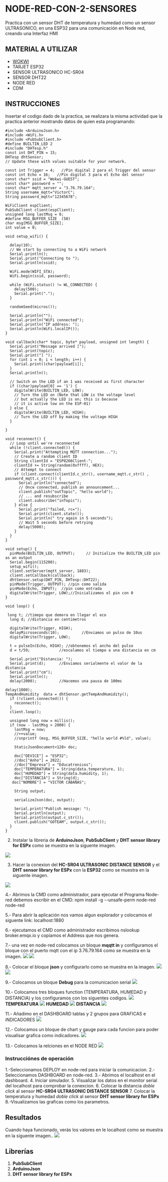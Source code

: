 # NODE-RED-CON-2-SENSORES
Practica con un sensor DHT de temperatura y humedad como un sensor ULTRASONICO, en una  ESP32 para una comunicación en Node red, creando una Interfaz HMI
## MATERIAL A UTILIZAR
- [WOKWI](https://wokwi.com/projects/new/esp32)
- TARJET ESP32
- SENSOR ULTRASONICO HC-SR04
- SENSOR DHT22
- NODE RED
- CDM
  
## INSTRUCCIONES
Insertar el codigo dado de la practica, se realizara la misma actividad que la practica anterior mostrando datos de quien esta programando:

```
#include <ArduinoJson.h>
#include <WiFi.h>
#include <PubSubClient.h>
#define BUILTIN_LED 2
#include "DHTesp.h"
const int DHT_PIN = 15;
DHTesp dhtSensor;
// Update these with values suitable for your network.

const int Trigger = 4;   //Pin digital 2 para el Trigger del sensor
const int Echo = 16;   //Pin digital 3 para el Echo del sensor
const char* ssid = "Wokwi-GUEST";
const char* password = "";
const char* mqtt_server = "3.76.79.164";
String username_mqtt="VictorC";
String password_mqtt="12345678";

WiFiClient espClient;
PubSubClient client(espClient);
unsigned long lastMsg = 0;
#define MSG_BUFFER_SIZE  (50)
char msg[MSG_BUFFER_SIZE];
int value = 0;

void setup_wifi() {

  delay(10);
  // We start by connecting to a WiFi network
  Serial.println();
  Serial.print("Connecting to ");
  Serial.println(ssid);

  WiFi.mode(WIFI_STA);
  WiFi.begin(ssid, password);

  while (WiFi.status() != WL_CONNECTED) {
    delay(500);
    Serial.print(".");
  }

  randomSeed(micros());

  Serial.println("");
  Serial.println("WiFi connected");
  Serial.println("IP address: ");
  Serial.println(WiFi.localIP());
}

void callback(char* topic, byte* payload, unsigned int length) {
  Serial.print("Message arrived [");
  Serial.print(topic);
  Serial.print("] ");
  for (int i = 0; i < length; i++) {
    Serial.print((char)payload[i]);
  }
  Serial.println();

  // Switch on the LED if an 1 was received as first character
  if ((char)payload[0] == '1') {
    digitalWrite(BUILTIN_LED, LOW);   
    // Turn the LED on (Note that LOW is the voltage level
    // but actually the LED is on; this is because
    // it is active low on the ESP-01)
  } else {
    digitalWrite(BUILTIN_LED, HIGH);  
    // Turn the LED off by making the voltage HIGH
  }

}

void reconnect() {
  // Loop until we're reconnected
  while (!client.connected()) {
    Serial.print("Attempting MQTT connection...");
    // Create a random client ID
    String clientId = "ESP8266Client-";
    clientId += String(random(0xffff), HEX);
    // Attempt to connect
    if (client.connect(clientId.c_str(), username_mqtt.c_str() , password_mqtt.c_str())) {
      Serial.println("connected");
      // Once connected, publish an announcement...
      client.publish("outTopic", "hello world");
      // ... and resubscribe
      client.subscribe("inTopic");
    } else {
      Serial.print("failed, rc=");
      Serial.print(client.state());
      Serial.println(" try again in 5 seconds");
      // Wait 5 seconds before retrying
      delay(5000);
    }
  }
}

void setup() {
  pinMode(BUILTIN_LED, OUTPUT);     // Initialize the BUILTIN_LED pin as an output
  Serial.begin(115200);
  setup_wifi();
  client.setServer(mqtt_server, 1883);
  client.setCallback(callback);
  dhtSensor.setup(DHT_PIN, DHTesp::DHT22);
  pinMode(Trigger, OUTPUT); //pin como salida
  pinMode(Echo, INPUT);  //pin como entrada
  digitalWrite(Trigger, LOW);//Inicializamos el pin con 0
}

void loop() {

 long t; //timepo que demora en llegar el eco
  long d; //distancia en centimetros

  digitalWrite(Trigger, HIGH);
  delayMicroseconds(10);          //Enviamos un pulso de 10us
  digitalWrite(Trigger, LOW);
  
  t = pulseIn(Echo, HIGH); //obtenemos el ancho del pulso
  d = t/59;             //escalamos el tiempo a una distancia en cm
  
  Serial.print("Distancia: ");
  Serial.print(d);      //Enviamos serialmente el valor de la distancia
  Serial.print("cm");
  Serial.println();
  delay(2000);          //Hacemos una pausa de 100ms
  
delay(1000);
TempAndHumidity  data = dhtSensor.getTempAndHumidity();
  if (!client.connected()) {
    reconnect();
  }
  client.loop();

  unsigned long now = millis();
  if (now - lastMsg > 2000) {
    lastMsg = now;
    //++value;
    //snprintf (msg, MSG_BUFFER_SIZE, "hello world #%ld", value);

    StaticJsonDocument<128> doc;

    doc["DEVICE"] = "ESP32";
    //doc["Anho"] = 2022;
    //doc["Empresa"] = "Educatronicos";
    doc["TEMPERATURA"] = String(data.temperature, 1);
    doc["HUMEDAD"] = String(data.humidity, 1);
    doc["DISTANCIA"] = String(d);
   doc["NOMBRE"] = "VICTOR CABAÑAS";

    String output;
    
    serializeJson(doc, output);

    Serial.print("Publish message: ");
    Serial.println(output);
    Serial.println(output.c_str());
    client.publish("GOTEAM", output.c_str());
  }
}
```
2. Instalar la libreria de **ArduinoJson**, **PubSubClient** y **DHT sensor library for ESPx** como se muestra en la siguente imagen.

![](https://github.com/Victor-Cabanas-99/NODE-RED-CON-2-SENSORES/blob/main/NODE%20RED%202%20SENESORES%20LIBRERIA.PNG?raw=true)

3. Hacer la conexion del **HC-SR04 ULTRASONIC DISTANCE SENSOR** y el **DHT sensor library for ESPx** con la **ESP32** como se muestra en la siguente imagen.

![](https://github.com/Victor-Cabanas-99/NODE-RED-CON-2-SENSORES/blob/main/NODE%20RED%202%20SENESORES%20CONEXCION.PNG?raw=true)

4.- Abrimos la CMD como administrador, para ejecutar el Programa Node-red debemos escribir en el CMD: npm install -g --unsafe-perm node-red node-red

5.- Para abrir la aplicación nos vamos algun explorador y colocamos el siguente link: localhost:1880

6.- ejecutamos el CMD como administrador escribimos nslookup broker.emqx.io y copiamos el Address que nos genera.

7.- una vez en node-red colocamos un bloque **mqqtt in** y configuramos el bloque con el puerto mqtt con el ip 3.76.79.164 como se muestra en la imagen.
![](https://github.com/Victor-Cabanas-99/NODE-RED-CON-2-SENSORES/blob/main/NODE%20RED%202%20SENESORES%20BLOQUE%20MQTT.PNG?raw=true)
![](https://github.com/Victor-Cabanas-99/NODE-RED-CON-2-SENSORES/blob/main/NODE%20RED%202%20SENESORES%20BLOQUE%20MQTT%20CONFIGURADO.PNG?raw=true)

8.- Colocar el bloque **json** y configurarlo como se muestra en la imagen.
![](https://github.com/Victor-Cabanas-99/NODE-RED-CON-2-SENSORES/blob/main/NODE%20RED%202%20SENESORES%20BLOQUE%20JSON.PNG?raw=true)
![](https://github.com/Victor-Cabanas-99/NODE-RED-CON-2-SENSORES/blob/main/NODE%20RED%202%20SENESORES%20BLOQUE%20JSON%20CONFIGURADO.PNG?raw=true)

9.- Colocamos un bloque **Debug** para la comunicacion serial
![](https://github.com/Victor-Cabanas-99/NODE-RED-CON-2-SENSORES/blob/main/NODE%20RED%202%20SENESORES%20BLOQUE%20DEBUG.PNG?raw=true)

10.- Colocamos tres bloques function (TEMPERATURA, HUMEDAD y DISTANCIA) y los configuramos con los siguentes codigos.
![](https://github.com/Victor-Cabanas-99/NODE-RED-CON-2-SENSORES/blob/main/NODE%20RED%202%20SENESORES%20BLOQUES%20DE%20FUNCION.PNG?raw=true)
**TEMPERATURA**
![](https://github.com/Victor-Cabanas-99/NODE-RED-CON-2-SENSORES/blob/main/NODE%20RED%202%20SENESORES%20BLOQUES%20DE%20FUNCION%20confg.%201.PNG?raw=true)
**HUMEDAD**
![](https://github.com/Victor-Cabanas-99/NODE-RED-CON-2-SENSORES/blob/main/NODE%20RED%202%20SENESORES%20BLOQUES%20DE%20FUNCION%20confg.%202.PNG?raw=true)
**DISTANCIA**
![](https://github.com/Victor-Cabanas-99/NODE-RED-CON-2-SENSORES/blob/main/NODE%20RED%202%20SENESORES%20BLOQUES%20DE%20FUNCION%20confg.%203.PNG?raw=true)

11.- Añadimo en el DASHBOARD tablas y 2 grupos para GRAFICAS e iNDICADORES 
![](https://github.com/Victor-Cabanas-99/NODE-RED-CON-2-SENSORES/blob/main/NODE%20RED%202%20SENESORES%20TABLAS.PNG?raw=true)

12.- Colocamos un bloque de chart y gauge para cada funcion para poder visualisar grafica como indicadores.
![](https://github.com/Victor-Cabanas-99/NODE-RED-CON-2-SENSORES/blob/main/NODE%20RED%202%20SENESORES%20BLOQUES%20GRAFICAS.PNG?raw=true)

13.- Colocamos la relciones en el NODE RED
![](https://github.com/Victor-Cabanas-99/NODE-RED-CON-2-SENSORES/blob/main/NODE%20RED%202%20SENESORES%20ACOMODO.PNG?raw=true)

### Instrucciónes de operación
1.-Seleccionamos DEPLOY en node-red para iniciar la comunicacion.
2.- Seleccionamos DASHBOARD en node-red.
3.- Abrimos el localhost en el dashboard.
4. Iniciar simulador.
5. Visualizar los datos en el monitor serial del localhost para comprobar la conexcion.
6. Colocar la distancia *doble click* al sensor **HC-SR04 ULTRASONIC DISTANCE SENSOR**
7. Colocar la temperatura y humedad *doble click* al sensor **DHT sensor library for ESPx**
8.-Visualizamos las graficas como los parametros.
## Resultados

Cuando haya funcionado, verás los valores en le localhost como se muestra en la siguente imagen..
![](https://github.com/Victor-Cabanas-99/NODE-RED-CON-2-SENSORES/blob/main/NODE%20RED%202%20SENESORES%20Graficos.PNG?raw=true)
## Librerías

1. **PubSubClient**
2. **ArduinoJson**
3. **DHT sensor library for ESPx**
